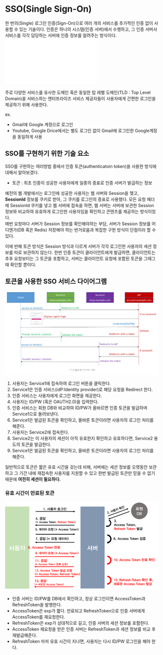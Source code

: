 # SSO(Single Sign-On)
한 번의(Single) 로그인 인증(Sign-On)으로 여러 개의 서비스를 추가적인 인증 없이 사용할 수 있는 기술이다.
인증은 하나의 시스템(인증 서버)에서 수행하고, 그 인증 서버사 서비스를 각각 담당하는 서버에 인증 정보를 알려주는 방식이다.
![sso](../img/sso.img)

주로 다양한 서비스를 유사한 도메인 혹은 동일한 탑 레벨 도메인(TLD : Top Level Domain)을 서비스하는 엔터프라이즈 서비스 제공자들이 사용자에게 간편한
로그인을 제공하기 위해 사용한다.

ex.
- Gmail에 Google 계정으로 로그인
- Youtube, Google Drice에서는 별도 로그인 없이 Gmail에 로그인한 Google계정을 동일하게 사용

## SSO를 구현하기 위한 기술 요소
SSO를 구현하는 여러방법 중에서 인증 토큰(authenticatoin token)을 사용한 방식에 대해서 알아보겠다.
- 토큰 : 최초 인증이 성공한 사용자에게 일종의 증표로 인증 서버가 발급하는 정보

예전의 웹 개발에서는 로그인에 성공한 사용자는 웹 서버와 Session을 맺고, **SessionId** 정보를 쿠키로 받아, 그 쿠키를 
로그인의 증표로 사용했다. 모든 요청 헤더에 SessionId 쿠키를 넣고 웹 서버에 접속을 하면, 웹 서버는 서버에 보관한 Session 정보와
 비교하여 유효하게 로그인한 사용자임을 확인하고 콘텐츠를 제공하는 방식이었다. 
<br>매번 요청마다 서버가 Session 정보를 확인해야하는 부담, 서버가 Session 정보를 어디엔가(DB 혹은 Redis) 저장해야 하는 번거로움과 복잡한 구현 방식이 단점이라 할 수 있다.

이에 반해 토큰 방식은 Session 방식과 다르게 서버가 각각 로그인한 사용자의 세션 정보를 따로 보관하지 않는다. 한번 인증 토큰이 클라이언트에게 발급하면,
클라이언트는 추후 요청보터는 그 토큰을 포함하고, 서버는 클라이언트 요청에 포함된 토큰을 그때그때 확인할 뿐이다.

## 토큰을 사용한 SSO 서비스 다이어그램
![sso_token_issue](../img/sso_token_issue.png)
1. 사용자는 Service1에 접속하여 로그인 버튼을 클릭한다.
2. Service1은 인증 서비스(idP:Identity provider)로 해당 요청을 Redirect 한다.
3. 인증 서비스는 사용자에게 로그인 화면을 제공한다.
4. 사용자는 ID/PW (혹은 OAUTH2.0)을 입력한다.
5. 인증 서비스는 회원 DB와 비교하여 ID/PW가 올바르면 인증 토큰을 발급하며 Service1으로 돌려보낸다.
6. Service1은 발급된 토큰을 확인하고, 올바른 토큰이라면 사용자의 로그인 처리를 해준다.
7. 사용자는 Service2에 접속한다.
8. Service2는 이 사용자의 세션이 아직 유효한지 확인하고 유효하다면, Service2 용도의 토큰을 발급한다.
9. Service1은 발급된 토큰을 확인하고, 올바른 토큰이라면 사용자의 로그인 처리를 해준다.

일반적으로 토큰은 짧은 유효 시간을 갖는데 비해, 서버에는 세션 정보를 오랫동안 보관하고 그 기간 내에 재접속한 사용자를 지원할 수 있고 한번 
발급된 토큰만 믿을 수 없기 때문에 **여전히 세션이 필요하다.**

### 유효 시간이 만료된 토큰
![sso_token_accessToken_refreshToken](../img/sso_token_accessToken_refreshToken.png)
- 인증 서버는 ID/PW를 DB에서 확인하고, 정상 로그인이면 AccessToken과 RefreshToken을 발행한다.
- AccessToken은 exp가 짧다. 만료되고 RefreshToken으로 인증 서버에게 AccessToken를 재요청한다.
- RefreshToken은 exp가 상대적으로 길고, 인증 서버의 세션 정보를 포함한다.
- AccessToken 재요청을 받은 인증 서버는 RefreshToken과 세션 정보를 비교 후 재발급해준다.
- RefreshToken 마저 유효 시간이 지나면, 사용자는 다시 ID/PW 로그인을 해야 한다.




